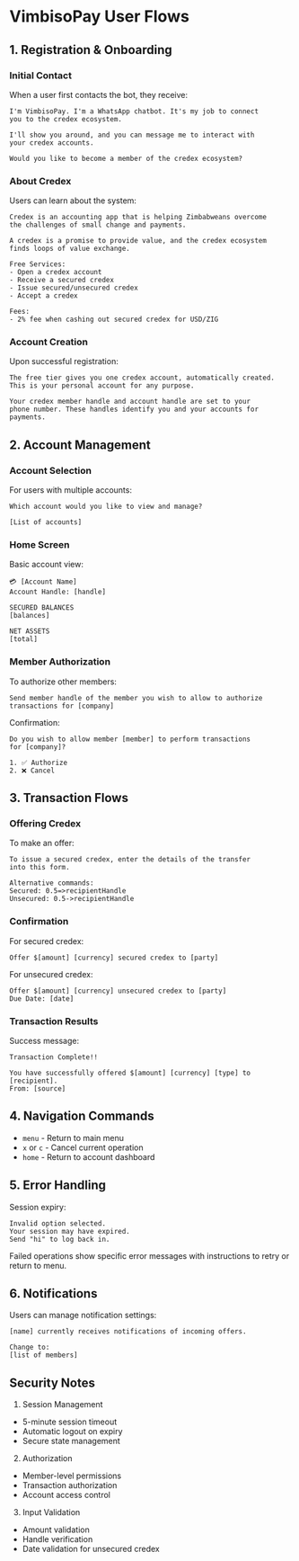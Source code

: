 # VimbisoPay User Flows

## 1. Registration & Onboarding

### Initial Contact
When a user first contacts the bot, they receive:
```
I'm VimbisoPay. I'm a WhatsApp chatbot. It's my job to connect
you to the credex ecosystem.

I'll show you around, and you can message me to interact with
your credex accounts.

Would you like to become a member of the credex ecosystem?
```

### About Credex
Users can learn about the system:
```
Credex is an accounting app that is helping Zimbabweans overcome
the challenges of small change and payments.

A credex is a promise to provide value, and the credex ecosystem
finds loops of value exchange.

Free Services:
- Open a credex account
- Receive a secured credex
- Issue secured/unsecured credex
- Accept a credex

Fees:
- 2% fee when cashing out secured credex for USD/ZIG
```

### Account Creation
Upon successful registration:
```
The free tier gives you one credex account, automatically created.
This is your personal account for any purpose.

Your credex member handle and account handle are set to your
phone number. These handles identify you and your accounts for
payments.
```

## 2. Account Management

### Account Selection
For users with multiple accounts:
```
Which account would you like to view and manage?

[List of accounts]
```

### Home Screen
Basic account view:
```
💳 [Account Name]
Account Handle: [handle]

SECURED BALANCES
[balances]

NET ASSETS
[total]
```

### Member Authorization
To authorize other members:
```
Send member handle of the member you wish to allow to authorize
transactions for [company]
```

Confirmation:
```
Do you wish to allow member [member] to perform transactions
for [company]?

1. ✅ Authorize
2. ❌ Cancel
```

## 3. Transaction Flows

### Offering Credex
To make an offer:
```
To issue a secured credex, enter the details of the transfer
into this form.

Alternative commands:
Secured: 0.5=>recipientHandle
Unsecured: 0.5->recipientHandle
```

### Confirmation
For secured credex:
```
Offer $[amount] [currency] secured credex to [party]
```

For unsecured credex:
```
Offer $[amount] [currency] unsecured credex to [party]
Due Date: [date]
```

### Transaction Results
Success message:
```
Transaction Complete!!

You have successfully offered $[amount] [currency] [type] to
[recipient].
From: [source]
```

## 4. Navigation Commands

- `menu` - Return to main menu
- `x` or `c` - Cancel current operation
- `home` - Return to account dashboard

## 5. Error Handling

Session expiry:
```
Invalid option selected.
Your session may have expired.
Send "hi" to log back in.
```

Failed operations show specific error messages with instructions to retry or return to menu.

## 6. Notifications

Users can manage notification settings:
```
[name] currently receives notifications of incoming offers.

Change to:
[list of members]
```

## Security Notes

1. Session Management
- 5-minute session timeout
- Automatic logout on expiry
- Secure state management

2. Authorization
- Member-level permissions
- Transaction authorization
- Account access control

3. Input Validation
- Amount validation
- Handle verification
- Date validation for unsecured credex
